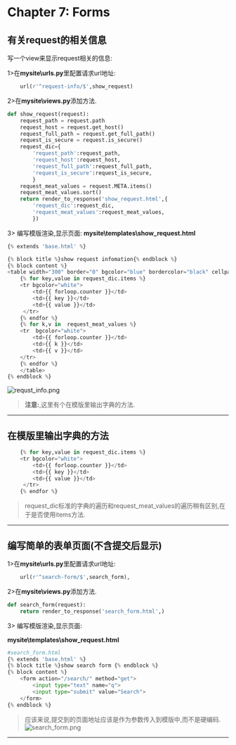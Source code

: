 # Chapter 7: Forms

## 有关request的相关信息

写一个view来显示request相关的信息:

1>在**mysite\urls.py**里配置请求url地址:
```python
    url(r'^request-info/$',show_request)
```

2>在**mysite\views.py**添加方法.
 
```python
def show_request(request):
    request_path = request.path
    request_host = request.get_host()
    request_full_path = request.get_full_path()
    request_is_secure = request.is_secure()
    request_dic={
        'request_path':request_path,
        'request_host':request_host,
        'request_full_path':request_full_path,
        'request_is_secure':request_is_secure,
        }
    request_meat_values = request.META.items()
    request_meat_values.sort()
    return render_to_response('show_request.html',{
        'request_dic':request_dic,
        'request_meat_values':request_meat_values,
        })
```
3> 编写模版渲染,显示页面:
**mysite\templates\show_request.html**
```python
{% extends 'base.html' %}

{% block title %}show request infomation{% endblock %}
{% block content %}
<table width="300" border="0" bgcolor="blue" bordercolor="black" cellpadding="5" cellspacing="1">
	{% for key,value in request_dic.items %} 
	<tr bgcolor="white">              
		<td>{{ forloop.counter }}</td>            
		<td>{{ key }}</td>            
		<td>{{ value }}</td>            
	 </tr>
	{% endfor %}
	{% for k,v in  request_meat_values %}
	<tr  bgcolor="white">
		<td>{{ forloop.counter }}</td> 
		<td>{{ k }}</td>
		<td>{{ v }}</td>
	</tr>
	{% endfor %}
	</table>
{% endblock %}
```
![requst_info.png](https://raw.githubusercontent.com/urmyfaith/NotesOfDjangoBook/master/notes/images/requst_info.png)

> **注意:**,这里有个在模版里输出字典的方法.

----

## 在模版里输出字典的方法

```python
    {% for key,value in request_dic.items %} 
	<tr bgcolor="white">              
		<td>{{ forloop.counter }}</td>            
		<td>{{ key }}</td>            
		<td>{{ value }}</td>            
	 </tr>
	{% endfor %}
```
> request_dic标准的字典的遍历和request_meat_values的遍历稍有区别,在于是否使用items方法.

---

## 编写简单的表单页面(不含提交后显示)


1>在**mysite\urls.py**里配置请求url地址:

```python
    url(r'^search-form/$',search_form),
```

2>在**mysite\views.py**添加方法.

```python
def search_form(request):
    return render_to_response('search_form.html',)
```

3> 编写模版渲染,显示页面:

**mysite\templates\show_request.html**

```python
#search_form.html
{% extends 'base.html' %}
{% block title %}show search form {% endblock %}
{% block content %}
	<form action="/search/" method="get">
        <input type="text" name="q">
        <input type="submit" value="Search">
    </form>
{% endblock %}
```

> 应该来说,提交到的页面地址应该是作为参数传入到模版中,而不是硬编码.
![search_form.png](https://raw.githubusercontent.com/urmyfaith/NotesOfDjangoBook/master/notes/images/search_form.png)
----
